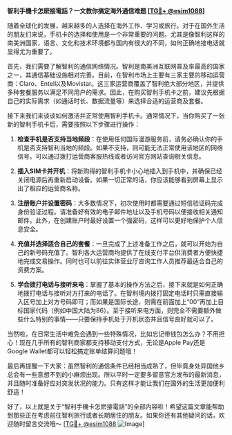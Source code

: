 **智利手機卡怎麽接電話？一文教你搞定海外通信难题 [[TG💪+ @esim1088](https://t.me/s/esim1088)]**

随着全球化的发展，越来越多的人选择在海外工作、学习或旅行。对于在国外生活的朋友们来说，手机卡的选择和使用是一个非常重要的问题。尤其是像智利这样的南美洲国家，语言、文化和技术环境都与国内有很大的不同，如何正确地接电话就显得尤为重要了。

首先，我们需要了解智利的通信网络情况。智利是南美洲互联网普及率最高的国家之一，其通信基础设施相对完善。目前，在智利市场上主要有三家主要的移动运营商：Claro、Entel以及Movistar。这三家运营商覆盖了智利绝大部分地区，并提供多种套餐服务以满足不同用户的需求。因此，在购买智利手机卡之前，建议先根据自己的实际需求（如通话时长、数据流量等）来选择合适的运营商及套餐。

接下来我们来谈谈如何激活并正常使用智利手机卡。通常情况下，当你购买了一张新的智利手机卡后，需要按照以下步骤进行操作：

1. **检查手机是否支持当地频段**：在使用任何国际漫游服务前，请务必确认你的手机是否支持智利当地的频段。如果不支持，则可能无法正常使用该地区的网络信号。可以通过拨打运营商客服热线或者访问官方网站查询相关信息。
   
2. **插入SIM卡并开机**：将新购得的智利手机卡小心地插入到手机中，并确保已经关闭电源后再重新启动设备。如果一切正常的话，你应该能够看到屏幕上显示出了相应的运营商名称。

3. **注册账户并设置密码**：大多数情况下，初次使用时都需要通过短信验证码完成身份验证过程。请准备好有效的电子邮件地址以及手机号码以便接收相关通知邮件。此外，在创建账户时最好设置一个强密码，这样可以更好地保护个人信息安全。

4. **充值并选择适合自己的套餐**：一旦完成了上述准备工作之后，就可以开始为自己的新号码充值了。智利各大运营商均提供了在线支付平台供消费者方便快捷地完成交易操作。同时也可以前往实体营业厅咨询工作人员推荐最适合自己的资费方案。

5. **学会拨打电话与接听来电**：掌握了基本的操作方法之后，接下来就是如何正确地拨打电话与接听对方打来的电话了。在智利境内拨打固定电话时只需直接输入区号加上对方号码即可；而如果是国际长途，则需在前面加上“00”再加上目标国家代码（例如中国大陆为86）。至于接听来电方面，则完全不需要额外做些什么特别的事情——只要保持手机处于开机状态并且信号良好就可以了。

当然啦，在日常生活中难免会遇到一些特殊情况，比如忘记带钱包怎么办？不用担心！现在几乎所有的智利商家都支持移动支付方式，无论是Apple Pay还是Google Wallet都可以轻松搞定账单结算问题哦！

最后再提醒一下大家：虽然智利的通信条件已经相当成熟了，但毕竟身处异国他乡总会有一些意想不到的小麻烦出现。所以平时一定要多留意官方发布的最新消息，并且随时准备好应对突发状况的能力。只有这样才能让我们在国外的生活更加便利舒适！

好了，以上就是关于“智利手機卡怎麽接電話”的全部内容啦！希望这篇文章能帮助到那些正在考虑前往智利旅行或者长期居住的朋友。如果你还有其他疑问的话，欢迎随时留言交流哦～ [[TG💪+ @esim1088](https://t.me/s/esim1088) ![Image](https://i.postimg.cc/4NQfJmqS/Snipaste-2025-05-13-00-14-12.png)]